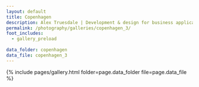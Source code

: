 ```yaml
---
layout: default
title: Copenhagen
description: Alex Truesdale | Development & design for business applications.. and photos on occasion.
permalink: /photography/galleries/copenhagen_3/
foot_includes:
  - gallery_preload
  
data_folder: copenhagen
data_file: copenhagen_3
---
```

{% include pages/gallery.html folder=page.data_folder file=page.data_file %}
